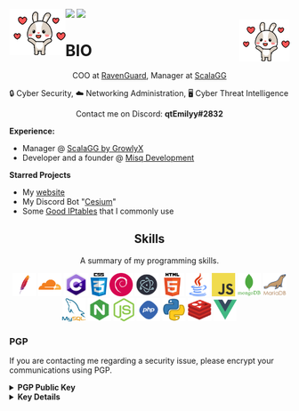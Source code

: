 ![](https://hit.yhype.me/github/profile?user_id=55363475)
![](https://komarev.com/ghpvc/?username=itzbunniyt&color=blueviolet)
<img align='left' src='https://raw.githubusercontent.com/ItzBunniYT/ItzBunniYT/main/assets/gifs/bunni1.gif' width='20%'>  
<img align='right' src='https://raw.githubusercontent.com/ItzBunniYT/ItzBunniYT/main/assets/gifs/bunni1.gif' width='18%'>  

# BIO
<p align="center">COO at <a href="https://github.com/RavenGuardDev">RavenGuard</a>, Manager at <a href="https://github.com/ScalaaGG">ScalaGG</a>

🔒 Cyber Security,  ☁️ Networking Administration,  🖥️ Cyber Threat Intelligence  </p>
  

<p align="center">Contact me on Discord: <b>qtEmilyy#2832</b></p>

<p><strong>Experience:</strong></p>

<ul>
  <li>Manager @ <a href="https://github.com/ScalaGG">ScalaGG by GrowlyX</a></li>
  <li>Developer and a founder @ <a href="https://github.com/Misq-Development">Misq Development</a></li>
</ul>

<p><strong>Starred Projects</strong><p>
<ul>
  <li>My <a href="https://github.com/ItzBunniYT/website">website</a></li>
  <li>My Discord Bot "<a href="https://github.com/ItzBunniYT/Cesium">Cesium</a>"</li>
  <li>Some <a href="https://github.com/ItzBunniYT/GoodIPTables">Good IPtables</a> that I commonly use</li>
</ul>

<h2 align="center">Skills</h2>
<p align="center">A summary of my programming skills.</p>
<p align="center">
  <img src='https://raw.githubusercontent.com/ItzBunniYT/ItzBunniYT/main/assets/skills/apache.png' height='42px'/>
  <img src='https://raw.githubusercontent.com/ItzBunniYT/ItzBunniYT/main/assets/skills/cloudflare.png' height='42px'/>
  <img src='https://raw.githubusercontent.com/ItzBunniYT/ItzBunniYT/main/assets/skills/csharp.png' height='42px'/>
  <img src='https://raw.githubusercontent.com/ItzBunniYT/ItzBunniYT/main/assets/skills/css.png' height='42px'/>
  <img src='https://raw.githubusercontent.com/ItzBunniYT/ItzBunniYT/main/assets/skills/debian.webp' height='42px'/>
  <img src='https://raw.githubusercontent.com/ItzBunniYT/ItzBunniYT/main/assets/skills/electron.png' height='42px'/>
  <img src='https://raw.githubusercontent.com/ItzBunniYT/ItzBunniYT/main/assets/skills/html.png' height='42px'>
  <img src='https://raw.githubusercontent.com/ItzBunniYT/ItzBunniYT/main/assets/skills/java.png' height='42px'>
  <img src='https://raw.githubusercontent.com/ItzBunniYT/ItzBunniYT/main/assets/skills/javascript.jpg' height='42px'>
  <img src='https://raw.githubusercontent.com/ItzBunniYT/ItzBunniYT/main/assets/skills/mongo.png' height='42px'>
  <img src='https://raw.githubusercontent.com/ItzBunniYT/ItzBunniYT/main/assets/skills/mariadb.png' height='42px'>
  <img src='https://raw.githubusercontent.com/ItzBunniYT/ItzBunniYT/main/assets/skills/mysql.png' height='42px'>
  <img src='https://raw.githubusercontent.com/ItzBunniYT/ItzBunniYT/main/assets/skills/Nginx.png' height='42px'/>
  <img src='https://raw.githubusercontent.com/ItzBunniYT/ItzBunniYT/main/assets/skills/nodejs.png' height='42px'>
  <img src='https://raw.githubusercontent.com/ItzBunniYT/ItzBunniYT/main/assets/skills/php.png' height='42px'>
  <img src='https://raw.githubusercontent.com/ItzBunniYT/ItzBunniYT/main/assets/skills/python.png' height='42px'>
  <img src='https://raw.githubusercontent.com/ItzBunniYT/ItzBunniYT/main/assets/skills/redis.webp' height='42px'>
  <img src='https://raw.githubusercontent.com/ItzBunniYT/ItzBunniYT/main/assets/skills/vue.png' height='42px'>
</p>

### PGP
If you are contacting me regarding a security issue, please encrypt your communications using PGP.

<details>
  <summary><strong>PGP Public Key</strong></summary>
  
```
-----BEGIN PGP PUBLIC KEY BLOCK-----

xsFNBGGUVkIBEADLlw0AsgnA7CSUbF46SrRahpD7s99asGQZ91JMNauDZrmxPSC4
H/pgE1TmU94mN1ESOpowEn1lw1fki2QOxuNu39L5Q1B157QLx4zT6oXZdi0MSOaD
dbNapvPZhBdJHlsI8Ef0OvoNCgwgsJotbhzAT/Zgkhfgt59rpF7dTMsKpvXGdCfw
4+E7uAMevPlF3GWJaxT6VSFPp3MmSJrNJzUCIixRPG8bixYi9vqahltyyltdVrw7
Hy/PP/8l3p6AQHK/pfHUKE3oEPIX8vs/SUB4jl7bqadg84xEVpgvUhFg9vtck+de
2BKnIyDvE7sPujjEvuGNevWpnGCXhN3x4rjT6+WiER1yeAqDWir+tDbxK4vtZ72u
MOgu6Gp2iUwk3HvuRb3Na31xwizNJH1ENMo75ABBlZplC2prR+peoWDYuiKB8KKo
1N1lKj/rxlyXfDWobJ6Efqgtq+yTiEcFHTmH+EcKNkvP2qj+B5Q1h8YVN63C0nLY
fd09f1kE1kfEV53rKDk5MTuZAyJozQbTUGznuXO+DdQktNlfYyjD+iEkGxYpKyNq
Brnx0IePbR2PlTAW9uDl0wzPZIO7QRcB64n0cWDD/99imRs2fKtDT7JSKztbeLea
58dX/UYLFmf39PniVYT9fnn7gZqAKHcZALKGeFK+xrLKvhPlEyDKMFdo7wARAQAB
zSNFbWlseSBHdXJuZWUgPGl0emJ1bm5peXRAZ21haWwuY29tPsLBeAQTAQgALAUC
YZRWQgkQ4WPld8Yr3nYCGwMFCR4TOAACGQEECwcJAwUVCAoCAwQWAAECAACguhAA
mvYLK8soiswwv/A32HDejN0hpqx33/VaGIBSWiSQtTrf4djoJ+dchCmrK1SLbCyz
ituud6S8EyIpGzvDuilDqXRF9HZ8K9xYYmEMGHbgvaAEcOYXiVflm23+p7g99X4d
+i89RD2LzQZp3yawNxiLgz7qD5MYnT/jyZqbLvI3jgJ1N7X3qT++fe0AgGRfEAFy
CKIE/42QnE7Bni8fDPfJ65OxFkNTXDTE032VNENLUMtj0TrPfT2dfRfQSYu2KCEy
IjLvas0sYs0eyicBmcI0xXoYmsHSGEO3h5nFGp5TMSzW+9EqidkxbXeNG1nOrgPa
/RFw/SessojU1MUzLTDtbzDUlMCJy+03WiJNjvnK7WrjVe+YpqrxWTdzbteG7OEU
PwsUadTbp4B12i9TUKRfixYQUH/rEsh09QW7ZhW00pcwNxoWnNYmVs3COqNzcbNE
fPeVv23G4Vu11nFUyv5qFdlSGGGfULVCD0UFkJ3NLJ+YeLdWtukv8sgUg84OmAHV
WYG2O1woeZlvQP+LeAIb9XtjVQ0vk8/aoFdsZpHzfduswnc7Ilsie6YRFQPL7Nyb
cfwlBg0lUsCJMnrMR2vpK3lSjFarSY7keQxF96Lgcz55VYqvnnSf6BsAkDVSlaaf
LNpJqL2Un4xui3PqfBKKZ6X0OnQ+8ZAkmw7Fr00SYbnNHUVtaWx5IEd1cm5lZSA8
ZW1pbHlAYnVubmkubWU+wsF1BBMBCAApBQJhlFZCCRDhY+V3xivedgIbAwUJHhM4
AAQLBwkDBRUICgIDBBYAAQIAAG0fEABwuVwR6PmQ5k2TyxbmrbH/O0yHys6wYLbr
pw3sn+jPP0VY3+6+PN0+lKIJKU062F+74/icj5NhzwJKgCxCqUYsJtlq6ED0htjx
lA/ftA/3gxIMjTGoP5YiKe6DGZ0X+hliua/EG4S9ofN8n9WPwa6M46XxhxNDmWiV
WjX/u36fa0ZQfyYesFUtcHT8l3NEKY4W851/eo26elUSvL6rFdoHQILgYDHDyMA3
cOzV9RPD7BPLpJi6OHXRtow7yB6zCod3bqQd8N1Js8q45WEm2lHdFB4rXFXXP/82
Be9Mks+3otXXfjm1eMwljyuHbavunfC89OZC0MMo1LgAumLTPuM4c1CdXAlSSOqm
GWdLNtwHQiBxailgFM1lDnO5hdkx1R8Tk4+iIDJP/0TFcBXpjxXTPwLrrbjA92Yi
udRWVNd6WTqlWyE1L3R777dU0gf4FG6azUfbWmuWVPDKtzeTbeGKACN6hFbM0nps
J53+60Ymo/nOs9dAdxYK2rBp+q5W4LKyWxRgUP8Z5ACphf/BHVHP7BESrzm180KI
Ruqe4q8UKcIwa/Y8hDiYikppxNzfX4mivd7pTMxZRg6oXYWxpNSNqQ3UQ1IsPkFf
3JPaRrnGEmETYJwF5Twv0JSdxRhoUiUAuH+V1Rfat/Vbo8Uz3/cIzNH5Vdy5qY92
CMOklGYeiM7BTQRhlFZCARAAvHIlzqbH/x8xjLId4DKGSQ7eeR0NXqZqoCCGyxCK
t8SIpwJll6BN6LU/EU+eDE6p4jraBauaQ/mECM53PxyIkZ3tE73IsmaYy9FDuglF
LPTindNFC2Divd1oBMXEHFPuSYYhe2dhMm6Op+QlpDjP+kXAFagppKO6wXxFVtyq
W+eBr1lcZtSXL5Gzhk2wOl9iBgBUSH4Xso9hAQsQKiTh6sen+j+mGbFgT5NSkmD0
iqy6xeaF59Xp48bvF8jFkZSydFUN7tugQDp/Vhf+IrODREUbqeMqOpPkndD30k+f
biYU1tRPyQ2FVkzxiD3Ud4BHoFd9xMMjcK9cIDwt/+oSwkK58JjlXtLEMoqwJ1qi
v8OI3jhuZOWI0obSIod+YKFgAmucWo91IoZYWKtPApCIl2K/r1A/r68yYxoGvZzr
RzK7+PK3yoMXRJLlr3zJts0eAW47diCMyDEp/75Co20+ZcMwOQsGVTa/mS9MfHx6
JZcqSUcUFaV+manVNtJOSIJbYJxXwwNBg3s15+37MFdV6a0PeRgqo1wxGqxVULG4
nrcAuPwLWryx/m4W26zjckqNpQIOsq1qJfzIOldSsQ4EDd+7l5Syrkfsra/lPRF4
979Qsc/qw0dFnEyNkFkMpRKC46sWbduMpIb96JoA/hiHBcjyY4Moze/3rxH9GFnj
HJUAEQEAAcLBdQQYAQgAKQUCYZRWQgkQ4WPld8Yr3nYCGwwFCR4TOAAECwcJAwUV
CAoCAwQWAAECAACV/hAAwYwN2of9wHhsuRUdUgDwPYlbcDkThXHFmF0+OjzKqTDu
cWc0VhC1C3WfsFROww02i3qOfMOERAQO8ooqpBIWC9aft54fSE2/9X1nZs1jStfN
dIoksAJ3HH6X/w1xkUSfFu4B7q2GM1kHLm5VSc/xJG2/PddGwBDb+O28EKlAnRLD
Vrv+KmV4BY1JHyphO00N9yO/+7Aj5qK9Eynl328yuD48nK9yGjwXyoWlpQl0Kw1i
KSowDI6Dgvgp62CBRcMf6FPrcYcdQbell06EaqLgkD7Bz9TMsFwlZFg0Rw+8Gcb5
GW79nly3p+fSioGdbSyndmH6BtmLv5yfih7jIY8wZZyWqaSh4e9Cw3sta2gkzDt0
2Tk+UTf8CO/nC9lqpd/WnyzJNn1Ij8Drs11UHkJgWN3hToOYMeD9PtFVwWqYGMug
h5I09czJxPf6qBBphjsrdSacmYeWzWJZ+Lvkb/NDOp4Z50QdN7vtWY5V0SUuyWBY
nGC4OWclQ9DfTtNc3XVNb9weMW6l2WG4JjaA80zaeZFKr/35N8Rh0qoVGIPyTTnA
jNy9RxRK+IxR4Burf9KJeqzUmXiUJJBgusbt4eZNqeQckM3YBbdyh7SCfDOz5Pdm
Va5q5TGNCIX04CYHsoNjzqt/WMuP6t0zcAymjUH4OZpA69dre569sOonG5ZBCqM=
=DVsK
-----END PGP PUBLIC KEY BLOCK-----
```
</details>

<details>
  <summary><strong>Key Details</strong></summary>


**Fingerprint:** 07EF989F475709137D677D11E163E577C62BDE76

**UserID:** qtEmilyy

**Other Information:** This key was generated on a FIPS 140-2 level 3 validated card. This means that physical possession of the access card and its PIN are needed for message decryption.
</details>
